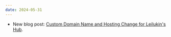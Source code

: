 ```yaml
---
date: 2024-05-31
---
```


* New blog post: [Custom Domain Name and Hosting Change for Leilukin's Hub](/blog/posts/2024-05-31-domain-name-hosting-change-leilukins-hub).